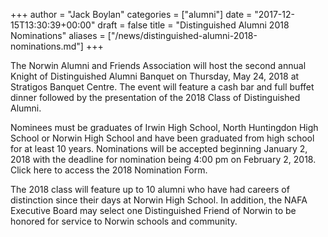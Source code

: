 +++
author = "Jack Boylan"
categories = ["alumni"]
date = "2017-12-15T13:30:39+00:00"
draft = false
title = "Distinguished Alumni 2018 Nominations"
aliases = ["/news/distinguished-alumni-2018-nominations.md"]
+++

The Norwin Alumni and Friends Association will host the second annual Knight of Distinguished Alumni Banquet on Thursday, May 24, 2018 at Stratigos Banquet Centre. The event will feature a cash bar and full buffet dinner followed by the presentation of the 2018 Class of Distinguished Alumni.

Nominees must be graduates of Irwin High School, North Huntingdon High School or Norwin High School and have been graduated from high school for at least 10 years. Nominations will be accepted beginning January 2, 2018 with the deadline for nomination being 4:00 pm on February 2, 2018. Click here to access the 2018 Nomination Form.

The 2018 class will feature up to 10 alumni who have had careers of distinction since their days at Norwin High School. In addition, the NAFA Executive Board may select one Distinguished Friend of Norwin to be honored for service to Norwin schools and community.
